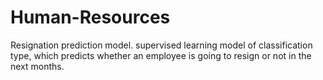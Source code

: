 # Human-Resources
Resignation prediction model.
supervised learning model of classification type, which predicts whether an employee is going to resign or not in the next months.
